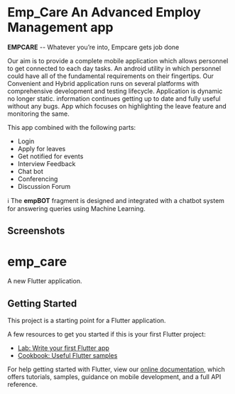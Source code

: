 

# Emp_Care  An Advanced Employ Management app

**EMPCARE** -- Whatever you’re into, Empcare gets job done

Our aim is to provide a complete mobile application
which allows personnel to get connected to each day tasks.
An android utility in which personnel could have all of the fundamental requirements on their fingertips.
Our Convenient and Hybrid application runs on several platforms with comprehensive development and testing lifecycle. 
Application is dynamic no longer static. information continues getting up to date and fully useful without any bugs. App which focuses on highlighting the leave feature and monitoring the same.


This app combined with the following parts:

* Login
* Apply for leaves
* Get notified for events
* Interview Feedback
* Chat bot
* Conferencing
* Discussion Forum

ℹ️ The **empBOT** fragment is designed and integrated with a chatbot system for answering queries using Machine Learning. 

## Screenshots






# emp_care

A new Flutter application.

## Getting Started

This project is a starting point for a Flutter application.

A few resources to get you started if this is your first Flutter project:

- [Lab: Write your first Flutter app](https://flutter.dev/docs/get-started/codelab)
- [Cookbook: Useful Flutter samples](https://flutter.dev/docs/cookbook)

For help getting started with Flutter, view our
[online documentation](https://flutter.dev/docs), which offers tutorials,
samples, guidance on mobile development, and a full API reference.
